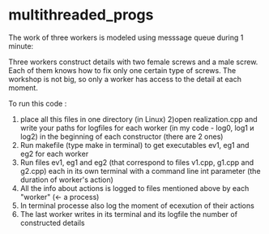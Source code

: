 # multithreaded_progs

The work of three workers is modeled using messsage queue during 1 minute:

Three workers construct details with two female screws and a male screw. Each of them knows how to fix only one certain type of screws. The workshop is not big, so only a worker has access to the detail at each moment. 

To run this code :
1) place all this files in one directory (in Linux)
2)open realization.cpp and write your paths for logfiles for each worker (in my code - log0, log1 и log2) in the beginning of each constructor (there are 2 ones)
3) Run makefile (type make in terminal) to get executables ev1, eg1 and eg2 for each worker 
4) Run files ev1, eg1 and eg2 (that correspond to files v1.cpp, g1.cpp and g2.cpp) each in its own terminal with a command line int parameter (the duration of worker's action)
5) All the info about actions is logged to files mentioned above by each "worker" (<- a process)
6) In terminal processe also log the moment of ecexution of their actions
7) The last worker writes in its terminal and its logfile the number of constructed details  
